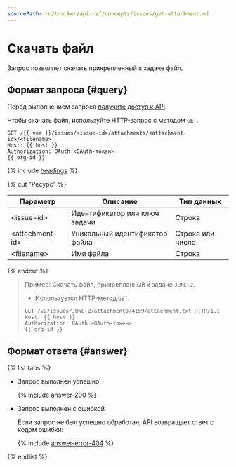 ```yaml
---
sourcePath: ru/tracker/api-ref/concepts/issues/get-attachment.md
---
```

# Скачать файл

Запрос позволяет скачать прикрепленный к задаче файл.

## Формат запроса {#query}

Перед выполнением запроса [получите доступ к API](../access.md).

Чтобы скачать файл, используйте HTTP-запрос с методом `GET`.

```
GET /{{ ver }}/issues/<issue-id>/attachments/<attachment-id>/<filename>
Host: {{ host }}
Authorization: OAuth <OAuth-токен>
{{ org-id }}
```

{% include [headings](../../../_includes/tracker/api/headings.md) %}

{% cut "Ресурс" %}

Параметр | Описание | Тип данных
----- | ----- | -----
\<issue-id\> | Идентификатор или ключ задачи | Строка
\<attachment-id\> | Уникальный идентификатор файла | Строка или число
\<filename\> | Имя файла | Строка

{% endcut %}

> Пример: Скачать файл, прикрепленный к задаче `JUNE-2`.
>
> - Используется HTTP-метод `GET`.
>
> ```
> GET /v2/issues/JUNE-2/attachments/4159/attachment.txt HTTP/1.1
> Host: {{ host }}
> Authorization: OAuth <OAuth-токен>
> {{ org-id }}
> ```

## Формат ответа {#answer}

{% list tabs %}

- Запрос выполнен успешно

    {% include [answer-200](../../../_includes/tracker/api/answer-200.md) %}

- Запрос выполнен с ошибкой

    Если запрос не был успешно обработан, API возвращает ответ с кодом ошибки:

    {% include [answer-error-404](../../../_includes/tracker/api/answer-error-404.md) %}

{% endlist %}